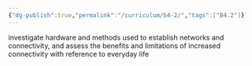```yaml
---
{"dg-publish":true,"permalink":"/curriculum/b4-2/","tags":["B4.2"]}
---
```


investigate hardware and methods used to establish networks and connectivity, and assess the benefits and limitations of increased connectivity with reference to everyday life